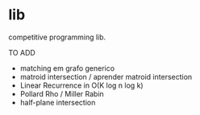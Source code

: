 # lib
competitive programming lib.

TO ADD

- matching em grafo generico
- matroid intersection / aprender matroid intersection
- Linear Recurrence in O(K log n log k)
- Pollard Rho / Miller Rabin
- half-plane intersection
